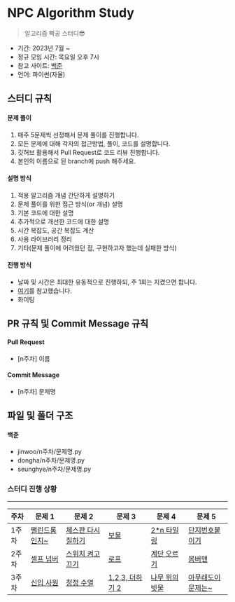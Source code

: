 # NPC Algorithm Study

> 알고리즘 빡공 스터디😎

- 기간: 2023년 7월 ~
- 정규 모임 시간: 목요일 오후 7시
- 참고 사이트: [백준](https://www.acmicpc.net/)
- 언어: 파이썬(자율)

## 스터디 규칙

#### 문제 풀이

1. 매주 5문제씩 선정해서 문제 풀이를 진행합니다.
2. 모든 문제에 대해 각자의 접근방법, 풀이, 코드를 설명합니다.
3. 깃허브 활용해서 Pull Request로 코드 리뷰 진행합니다.
4. 본인의 이름으로 된 branch에 push 해주세요.

#### 설명 방식

1. 적용 알고리즘 개념 간단하게 설명하기
2. 문제 풀이를 위한 접근 방식(or 개념) 설명
3. 기본 코드에 대한 설명
4. 추가적으로 개선한 코드에 대한 설명
5. 시간 복잡도, 공간 복잡도 계산
6. 사용 라이브러리 정리
7. 기타(문제 풀이에 어려웠던 점, 구현하고자 했는데 실패한 방식)

#### 진행 방식

- 날짜 및 시간은 최대한 유동적으로 진행하되, 주 1회는 지켰으면 합니다.
- [여기](https://github.com/soo5717/2021-Algorithm-Study#readme)를 참고했습니다.
- 화이팅

## PR 규칙 및 Commit Message 규칙

#### Pull Request

- [n주차] 이름

#### Commit Message

- [n주차] 문제명

## 파일 및 폴더 구조

#### 백준

- jinwoo/n주차/문제명.py
- dongha/n주차/문제명.py
- seunghye/n주차/문제명.py

### 스터디 진행 상황

---

| **주차** | **문제 1**                                             | **문제 2**                                                 | **문제 3**                                               | **문제 4**                                              | **문제 5**                                                |
| -------- | ------------------------------------------------------ | ---------------------------------------------------------- | -------------------------------------------------------- | ------------------------------------------------------- | --------------------------------------------------------- |
| 1주차    | [팰린드롬인지~](https://www.acmicpc.net/problem/10988) | [체스판 다시 칠하기](https://www.acmicpc.net/problem/1018) | [보물](https://www.acmicpc.net/problem/1026)             | [2\*n 타일링](https://www.acmicpc.net/problem/11726)    | [단지번호붙이기](https://www.acmicpc.net/problem/2667)    |
| 2주차    | [셀프 넘버](https://www.acmicpc.net/problem/4673)      | [스위치 켜고 끄기](https://www.acmicpc.net/problem/1244)   | [로프](https://www.acmicpc.net/problem/2217)             | [계단 오르기](https://www.acmicpc.net/problem/2579)     | [봄버맨](https://www.acmicpc.net/problem/16918)           |
| 3주차    | [신입 사원](https://www.acmicpc.net/problem/1946)      | [청정 수열](https://www.acmicpc.net/problem/25176)         | [1,2,3, 더하기 2](https://www.acmicpc.net/problem/12101) | [나무 위의 빗물](https://www.acmicpc.net/problem/17073) | [아무래도이문제는~](https://www.acmicpc.net/problem/1402) |
